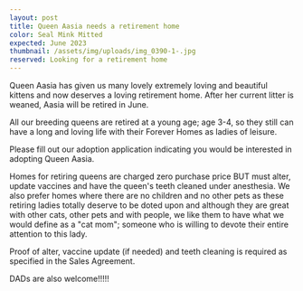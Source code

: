 ```yaml
---
layout: post
title: Queen Aasia needs a retirement home
color: Seal Mink Mitted
expected: June 2023
thumbnail: /assets/img/uploads/img_0390-1-.jpg
reserved: Looking for a retirement home
---
```

Q﻿ueen Aasia has given us many lovely extremely loving and beautiful kittens and now deserves a loving retirement home. After her current litter is weaned, Aasia will be retired in June. 

A﻿ll our breeding queens are retired at a young age; age 3-4, so they still can have a long and loving life with their Forever Homes as ladies of leisure. 

P﻿lease fill out our adoption application indicating you would be interested in adopting Queen Aasia. 

Homes for retiring queens are charged zero purchase price BUT must alter, update vaccines and have the queen's teeth cleaned under anesthesia. We also prefer homes where there are no children and no other pets as these retiring ladies totally deserve to be doted upon and although they are great with other cats, other pets and with people, we like them to have what we would define as a "cat mom"; someone who is willing to devote their entire attention to this lady.

P﻿roof of alter, vaccine update (if needed) and teeth cleaning is required as specified in the Sales Agreement. 

D﻿ADs are also welcome!!!!!